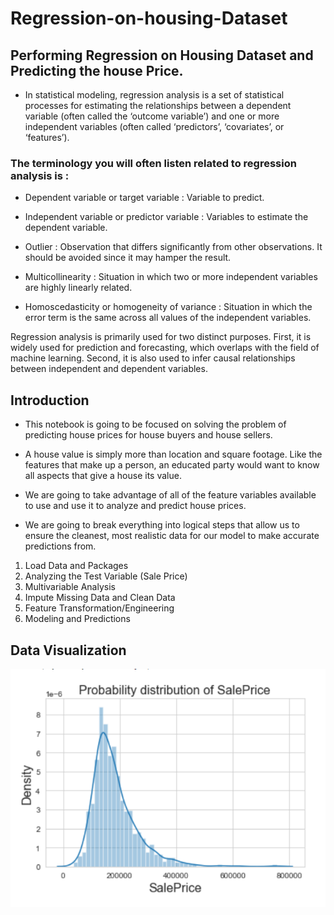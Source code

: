 # Regression-on-housing-Dataset

## Performing Regression on Housing Dataset and Predicting the house Price.

* In statistical modeling, regression analysis is a set of statistical processes for estimating the relationships between a dependent variable (often called the ‘outcome variable’) and one or more independent variables (often called ‘predictors’, ‘covariates’, or ‘features’).
 
### The terminology you will often listen related to regression analysis is :

* Dependent variable or target variable :  Variable to predict.

* Independent variable or predictor variable :  Variables to estimate the dependent variable.

* Outlier :  Observation that differs significantly from other observations. It should be avoided since it may hamper the result. 

* Multicollinearity :  Situation in which two or more independent variables are highly linearly related.

* Homoscedasticity or homogeneity of variance :  Situation in which the error term is the same across all values of the independent variables.


Regression analysis is primarily used for two distinct purposes. First, it is widely used for prediction and forecasting, which overlaps with the field of machine learning. Second, it is also used to infer causal relationships between independent and dependent variables.


## Introduction

* This notebook is going to be focused on solving the problem of predicting house prices for house buyers and house sellers.

* A house value is simply more than location and square footage. Like the features that make up a person, an educated party would want to know all aspects that give a house its value.

* We are going to take advantage of all of the feature variables available to use and use it to analyze and predict house prices.

* We are going to break everything into logical steps that allow us to ensure the cleanest, most realistic data for our model to make accurate predictions from.

 1.    Load Data and Packages
 2.    Analyzing the Test Variable (Sale Price)
 3.    Multivariable Analysis
 4.    Impute Missing Data and Clean Data
 5.    Feature Transformation/Engineering
 6.    Modeling and Predictions


## Data Visualization

![](https://github.com/ShivankUdayawal/Regression-on-housing-Dataset/blob/main/Data%20Visualization/Salesprice.png)
